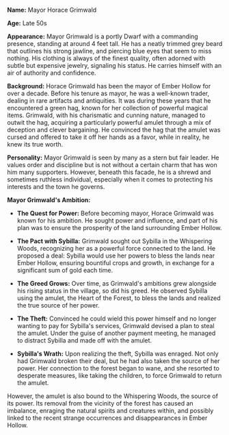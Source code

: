 **Name:** Mayor Horace Grimwald

**Age:** Late 50s

**Appearance:**
Mayor Grimwald is a portly Dwarf with a commanding presence, standing at around 4 feet tall. He has a neatly trimmed grey beard that outlines his strong jawline, and piercing blue eyes that seem to miss nothing. His clothing is always of the finest quality, often adorned with subtle but expensive jewelry, signaling his status. He carries himself with an air of authority and confidence.

**Background:**
Horace Grimwald has been the mayor of Ember Hollow for over a decade. Before his tenure as mayor, he was a well-known trader, dealing in rare artifacts and antiquities. It was during these years that he encountered a green hag, known for her collection of powerful magical items. Grimwald, with his charismatic and cunning nature, managed to outwit the hag, acquiring a particularly powerful amulet through a mix of deception and clever bargaining. He convinced the hag that the amulet was cursed and offered to take it off her hands as a favor, while in reality, he knew its true worth.

**Personality:**
Mayor Grimwald is seen by many as a stern but fair leader. He values order and discipline but is not without a certain charm that has won him many supporters. However, beneath this facade, he is a shrewd and sometimes ruthless individual, especially when it comes to protecting his interests and the town he governs.

**Mayor Grimwald's Ambition:**

- **The Quest for Power:** Before becoming mayor, Horace Grimwald was known for his ambition. He sought power and influence, and part of his plan was to ensure the prosperity of the land surrounding Ember Hollow.
- **The Pact with Sybilla:** Grimwald sought out Sybilla in the Whispering Woods, recognizing her as a powerful force connected to the land. He proposed a deal: Sybilla would use her powers to bless the lands near Ember Hollow, ensuring bountiful crops and growth, in exchange for a significant sum of gold each time.

- **The Greed Grows:** Over time, as Grimwald's ambitions grew alongside his rising status in the village, so did his greed. He observed Sybilla using the amulet, the Heart of the Forest, to bless the lands and realized the true source of her power.

- **The Theft:** Convinced he could wield this power himself and no longer wanting to pay for Sybilla's services, Grimwald devised a plan to steal the amulet. Under the guise of another payment meeting, he managed to distract Sybilla and made off with the amulet.

- **Sybilla's Wrath:** Upon realizing the theft, Sybilla was enraged. Not only had Grimwald broken their deal, but he had also taken the source of her power. Her connection to the forest began to wane, and she resorted to desperate measures, like taking the children, to force Grimwald to return the amulet.

However, the amulet is also bound to the Whispering Woods, the source of its power. Its removal from the vicinity of the forest has caused an imbalance, enraging the natural spirits and creatures within, and possibly linked to the recent strange occurrences and disappearances in Ember Hollow.
